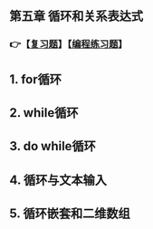 ## 第五章 循环和关系表达式

### 👉【[复习题](./复习题.md)】【[编程练习题](./编程题.md)】


## 1. for循环

## 2. while循环

## 3. do while循环

## 4. 循环与文本输入


## 5. 循环嵌套和二维数组

